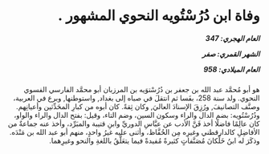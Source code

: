 <h1 dir="rtl">وفاة ابن دُرُسْتُويه النحوي المشهور .</h1>

<h5 dir="rtl">العام الهجري:  347

الشهر القمري: صفر

العام الميلادي: 958</h5>

<p dir="rtl">هو أبو مُحمَّد عبد الله بن جعفر بن دُرُسْتوَيه بن المرزبان أبو محمَّد الفارسي الفسوي النحوي. ولد سنة 258، بفَسا ثم انتقلَ في صباه إلى بغداد, واستوطنها, وبرع في العربية، وصنَّف التصانيفَ, ورُزِقَ الإسنادَ العاليَ, وكان ثِقةً. كان أبوه من كبارِ المحَدِّثين وأعيانِهم. ودُرُسْتُويه: بضم الدال والراء وسكون السين، وضم التاء، وقيل: بفتح الدال والراء والواو، كان عالِمًا فاضلًا أخذ فَنَّ الأدب عن عبَّاسِ الدوريِّ وابنِ قتيبة والمبَرِّد، وأخذ عنه جماعةٌ من الأفاضِلِ كالدارقطني وغيرِه مِن الحُفَّاظ، وأثنى عليه غيرُ واحدٍ، منهم أبو عبد الله بن مَنْدَه. وذكَرَ له ابنُ خَلِّكانَ مُصَنَّفاتٍ كثيرةً مُفيدةً فيما يتعَلَّقُ باللغةِ والنحو وغيرِهما.</p></br>

